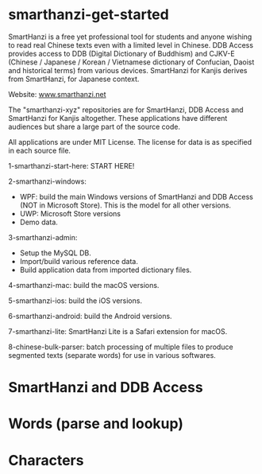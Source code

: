 # smarthanzi-get-started

SmartHanzi is a free yet professional tool for students and anyone wishing to read real Chinese texts even with a limited level in Chinese.
DDB Access provides access to DDB (Digital Dictionary of Buddhism) and CJKV-E (Chinese / Japanese / Korean / Vietnamese dictionary of Confucian, Daoist and historical terms) from various devices.
SmartHanzi for Kanjis derives from SmartHanzi, for Japanese context.

Website: www.smarthanzi.net

The "smarthanzi-xyz" repositories are for SmartHanzi, DDB Access and SmartHanzi for Kanjis altogether. These applications have different audiences but share a large part of the source code.

All applications are under MIT License. The license for data is as specified in each source file.

1-smarthanzi-start-here: START HERE!

2-smarthanzi-windows:
- WPF: build the main Windows versions of SmartHanzi and DDB Access (NOT in Microsoft Store). This is the model for all other versions.
- UWP: Microsoft Store versions
- Demo data.

3-smarthanzi-admin:
- Setup the MySQL DB.
- Import/build various reference data.
- Build application data from imported dictionary files.

4-smarthanzi-mac: build the macOS versions.

5-smarthanzi-ios: build the iOS versions.

6-smarthanzi-android: build the Android versions.

7-smarthanzi-lite: SmartHanzi Lite is a Safari extension for macOS.

8-chinese-bulk-parser: batch processing of multiple files to produce segmented texts (separate words) for use in various softwares.

# SmartHanzi and DDB Access

# Words (parse and lookup)

# Characters
